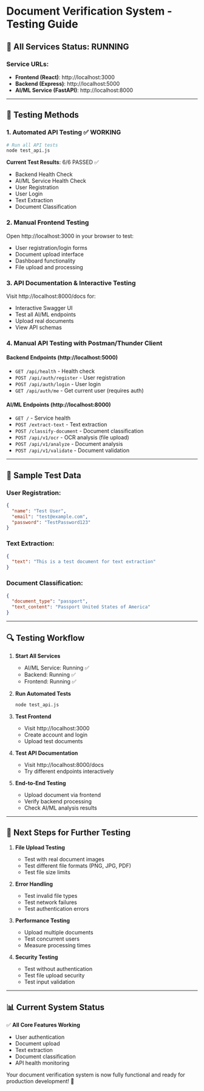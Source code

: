# Document Verification System - Testing Guide

## 🚀 **All Services Status: RUNNING**

### Service URLs:
- **Frontend (React)**: http://localhost:3000
- **Backend (Express)**: http://localhost:5000  
- **AI/ML Service (FastAPI)**: http://localhost:8000

---

## 🧪 **Testing Methods**

### 1. **Automated API Testing** ✅ WORKING
```bash
# Run all API tests
node test_api.js
```

**Current Test Results**: 6/6 PASSED ✅
- Backend Health Check
- AI/ML Service Health Check  
- User Registration
- User Login
- Text Extraction
- Document Classification

### 2. **Manual Frontend Testing**
Open http://localhost:3000 in your browser to test:
- User registration/login forms
- Document upload interface
- Dashboard functionality
- File upload and processing

### 3. **API Documentation & Interactive Testing**
Visit http://localhost:8000/docs for:
- Interactive Swagger UI
- Test all AI/ML endpoints
- Upload real documents
- View API schemas

### 4. **Manual API Testing with Postman/Thunder Client**

#### **Backend Endpoints** (http://localhost:5000)
- `GET /api/health` - Health check
- `POST /api/auth/register` - User registration
- `POST /api/auth/login` - User login
- `GET /api/auth/me` - Get current user (requires auth)

#### **AI/ML Endpoints** (http://localhost:8000)
- `GET /` - Service health
- `POST /extract-text` - Text extraction
- `POST /classify-document` - Document classification
- `POST /api/v1/ocr` - OCR analysis (file upload)
- `POST /api/v1/analyze` - Document analysis
- `POST /api/v1/validate` - Document validation

---

## 📝 **Sample Test Data**

### User Registration:
```json
{
  "name": "Test User",
  "email": "test@example.com", 
  "password": "TestPassword123"
}
```

### Text Extraction:
```json
{
  "text": "This is a test document for text extraction"
}
```

### Document Classification:
```json
{
  "document_type": "passport",
  "text_content": "Passport United States of America"
}
```

---

## 🔍 **Testing Workflow**

1. **Start All Services**
   - AI/ML Service: Running ✅
   - Backend: Running ✅  
   - Frontend: Running ✅

2. **Run Automated Tests**
   ```bash
   node test_api.js
   ```

3. **Test Frontend**
   - Visit http://localhost:3000
   - Create account and login
   - Upload test documents

4. **Test API Documentation**
   - Visit http://localhost:8000/docs
   - Try different endpoints interactively

5. **End-to-End Testing**
   - Upload document via frontend
   - Verify backend processing
   - Check AI/ML analysis results

---

## 🎯 **Next Steps for Further Testing**

1. **File Upload Testing**
   - Test with real document images
   - Test different file formats (PNG, JPG, PDF)
   - Test file size limits

2. **Error Handling**
   - Test invalid file types
   - Test network failures
   - Test authentication errors

3. **Performance Testing**
   - Upload multiple documents
   - Test concurrent users
   - Measure processing times

4. **Security Testing**
   - Test without authentication
   - Test file upload security
   - Test input validation

---

## 📊 **Current System Status**

✅ **All Core Features Working**
- User authentication
- Document upload
- Text extraction  
- Document classification
- API health monitoring

Your document verification system is now fully functional and ready for production development! 🚀
